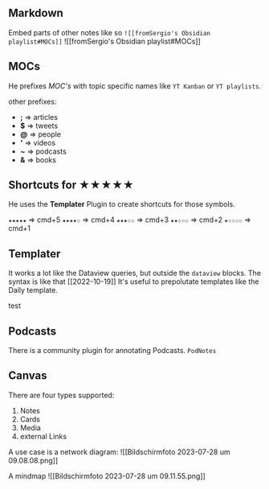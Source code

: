 
## Markdown

Embed parts of other notes like so `![[fromSergio's Obsidian playlist#MOCs]]`
![[fromSergio's Obsidian playlist#MOCs]]
## MOCs

He prefixes _MOC's_ with topic specific names like `YT Kanban` or `YT playlists`. 

other prefixes:
- **;** => articles
- **$** => tweets
- **@** => people
- **'** => videos
- **~** => podcasts
- **&** => books

## Shortcuts for  ★★★★★

He uses the **Templater** Plugin to create shortcuts for those symbols.

`★★★★★` => cmd+5
`★★★★✩` => cmd+4
`★★★✩✩`  => cmd+3
`★★✩✩✩` => cmd+2
`★✩✩✩✩` => cmd+1

## Templater 

It works a lot like the Dataview queries, but outside the `dataview` blocks.
The syntax is like that [[2022-10-19]]
It's useful to prepolutate templates like the Daily template.

test

## Podcasts

There is a community plugin for annotating Podcasts. `PodNotes`
## Canvas
There are four types supported:
1. Notes
2. Cards
3. Media
4. external Links

A use case is a network diagram: ![[Bildschirmfoto 2023-07-28 um 09.08.08.png]]

A mindmap
![[Bildschirmfoto 2023-07-28 um 09.11.55.png]]